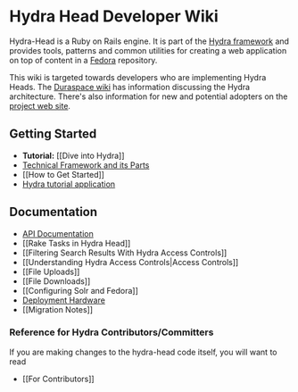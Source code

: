 # Hydra Head Developer Wiki

Hydra-Head is a Ruby on Rails engine. It is part of the [Hydra framework](http://projecthydra.org) and provides tools, patterns and common utilities for creating a web application on top of content in a [Fedora](http://fedora-commons.org) repository.

This wiki is targeted towards developers who are implementing Hydra Heads. The [Duraspace wiki](http://wiki.duraspace.org/display/hydra/) has information discussing the Hydra architecture. There's also information for new and potential adopters on the [project web site](http://projecthydra.org).

## Getting Started

- **Tutorial:** [[Dive into Hydra]]
- [Technical Framework and its Parts](https://wiki.duraspace.org/display/hydra/Technical+Framework+and+its+Parts)
- [[How to Get Started]]
- [Hydra tutorial application](https://github.com/projecthydra/hydra-tutorial)

## Documentation

- [API Documentation](http://rdoc.info/github/projecthydra/hydra-head/)
- [[Rake Tasks in Hydra Head]]
- [[Filtering Search Results With Hydra Access Controls]]
- [[Understanding Hydra Access Controls|Access Controls]]
- [[File Uploads]]
- [[File Downloads]]
- [[Configuring Solr and Fedora]]
- [Deployment Hardware](https://wiki.duraspace.org/display/hydra/Deployment+Hardware+Information)
- [[Migration Notes]]


### Reference for Hydra Contributors/Committers

If you are making changes to the hydra-head code itself, you will want to read

- [[For Contributors]]